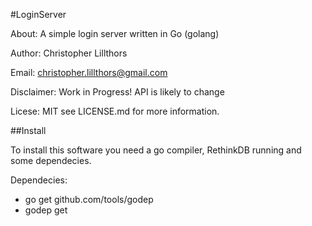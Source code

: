 #LoginServer

About:
A simple login server written in Go (golang)

Author:
Christopher Lillthors

Email:
christopher.lillthors@gmail.com

Disclaimer:
Work in Progress! API is likely to change

Licese:
MIT see LICENSE.md for more information.

##Install

To install this software you need a go compiler, RethinkDB running and some dependecies.

Dependecies:
* go get github.com/tools/godep
* godep get